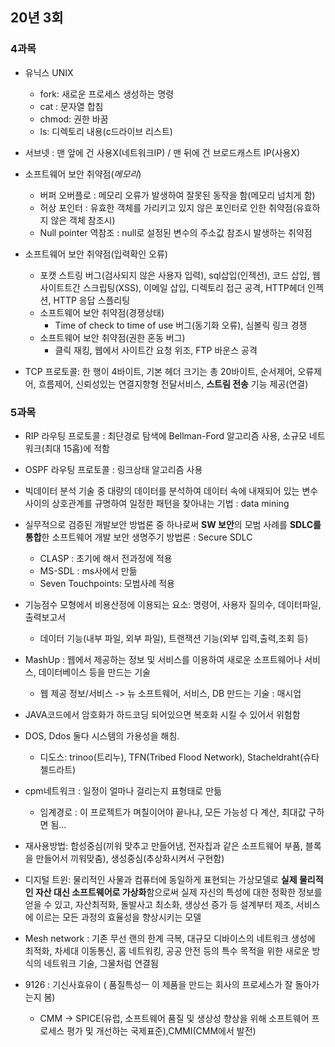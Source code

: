 ## 20년 3회


### 4과목
- 유닉스 UNIX
  - fork: 새로운 프로세스 생성하는 명령
  - cat : 문자열 합침
  - chmod: 권한 바꿈
  - ls: 디렉토리 내용(c드라이브 리스트)

- 서브넷 : 맨 앞에 건 사용X(네트워크IP) / 맨 뒤에 건 브로드캐스트 IP(사용X)
- 소프트웨어 보안 취약점(*메모리*)
  - 버퍼 오버플로 : 메모리 오류가 발생하여 잘못된 동작을 함(메모리 넘치게 함)
  - 허상 포인터 : 유효한 객체를 가리키고 있지 않은 포인터로 인한 취약점(유효하지 않은 객체 참조시)
  - Null pointer 역참조 : null로 설정된 변수의 주소값 참조시 발생하는 취약점
- 소프트웨어 보안 취약점(입력확인 오류)
  - 포캣 스트링 버그(검사되지 않은 사용자 입력), sql삽입(인젝션), 코드 삽입, 웹 사이트트간 스크립팅(XSS), 이메일 삽입, 디렉토리 접근 공격, HTTP헤더 인젝션, HTTP 응답 스플리팅
  - 소프트웨어 보안 취약점(경쟁상태)
    - Time of check to time of use 버그(동기화 오류), 심볼릭 링크 경쟁
  - 소프트웨어 보안 취약점(권한 혼동 버그)
    - 클릭 재킹, 웹에서 사이트간 요청 위조, FTP 바운스 공격   
- TCP 프로토콜: 한 행이 4바이트, 기본 헤더 크기는 총 20바이트, 순서제어, 오류제어, 흐름제어, 신뢰성있는 연결지향형 전달서비스, **스트림 전송** 기능 제공(연결)

### 5과목
- RIP 라우팅 프로토콜 : 최단경로 탐색에 Bellman-Ford 알고리즘 사용, 소규모 네트워크(최대 15홉)에 적함
- OSPF 라우팅 프로토콜 : 링크상태 알고리즘 사용

- 빅데이터 분석 기술 중 대량의 데이터를 분석하여 데이터 속에 내재되어 있는 변수 사이의 상호관계를 규명하여 일정한 패턴을 찾아내는 기법 : data mining
- 실무적으로 검증된 개발보안 방법론 중 하나로써 **SW 보안**의 모범 사례를 **SDLC를 통합**한 소프트웨어 개발 보안 생명주기 방법론 : Secure SDLC
  - CLASP : 초기에 해서 전과정에 적용
  - MS-SDL : ms사에서 만듦
  - Seven Touchpoints: 모범사례 적용

- 기능점수 모형에서 비용산정에 이용되는 요소: 명령어, 사용자 질의수, 데이터파일, 출력보고서
  - 데이터 기능(내부 파일, 외부 파일), 트랜잭션 기능(외부 입력,출력,조회 등)

- MashUp : 웹에서 제공하는 정보 및 서비스를 이용하여 새로운 소프트웨어나 서비스, 데이터베이스 등을 만드는 기술
  - 웹 제공 정보/서비스 -> 뉴 소프트웨어, 서비스, DB 만드는 기술 : 매시업
-  JAVA코드에서 암호화가 하드코딩 되어있으면 복호화 시킬 수 있어서 위험함
- DOS, Ddos 둘다 시스템의 가용성을 해침. 
  - 디도스: trinoo(트리누), TFN(Tribed Flood Network), Stacheldraht(슈타첼드라트)
- cpm네트워크 : 일정이 얼마나 걸리는지 표형태로 만듦 
  - 임계경로 : 이 프로젝트가  며칠이어야 끝나냐, 모든 가능성 다 계산, 최대값 구하면 됨...
- 재사용방법: 합성중심(끼워 맞추고 만들어냄, 전자칩과 같은 소프트웨어 부품, 블록을 만들어서 끼워맞춤), 생성중심(추상화시켜서 구현함) 
- 디지털 트윈: 물리적인 사물과 컴퓨터에 동일하게 표현되는 가상모델로 **실제 물리적인 자산 대신 소프트웨어로 가상화**함으로써 실제 자신의 특성에 대한 정확한 정보를 얻을 수 있고, 자산최적화, 돌발사고 최소화, 생상선 증가 등 설계부터 제조, 서비스에 이르는 모든 과정의 효율성을 향상시키는 모델
- Mesh network : 기존 무선 랜의 한계 극복, 대규모 디바이스의 네트워크 생성에 최적화, 차세대 이동통신, 홈 네트워킹, 공공 안전 등의 특수 목적을 위한 새로운 방식의 네트워크 기술, 그물처럼 연결됨
- 9126 : 기신사효유이 ( 품질특성ㅡ 이 제품을 만드는 회사의 프로세스가 잘 돌아가는지 봄)
  - CMM -> SPICE(유럽, 소프트웨어 품질 및 생상성 향상을 위해 소프트웨어 프로세스 평가 및 개선하는 국제표준),CMMI(CMM에서 발전)
